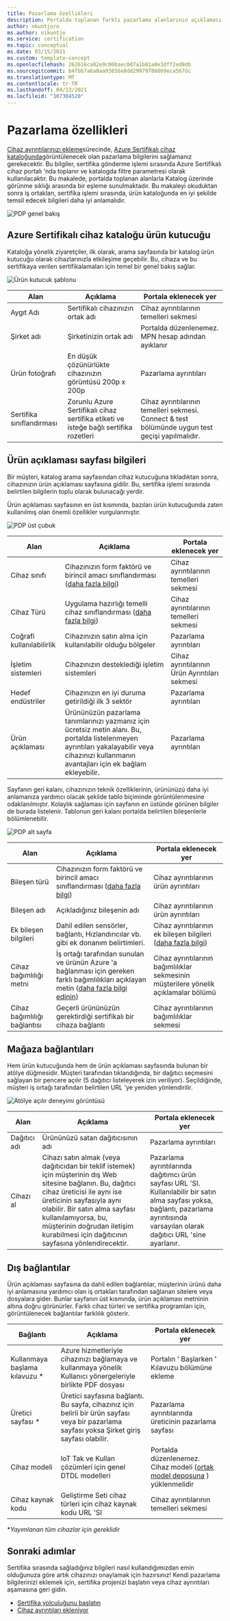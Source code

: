 ```yaml
---
title: Pazarlama özellikleri
description: Portalda toplanan farklı pazarlama alanlarının açıklaması ve bunların Azure Sertifikalı cihaz kataloğunda görünme sıklığı
author: nkuntjoro
ms.author: nikuntjo
ms.service: certification
ms.topic: conceptual
ms.date: 03/15/2021
ms.custom: template-concept
ms.openlocfilehash: 262616ca82e9c06baec0d7a1b81a0e3dff2ed8db
ms.sourcegitcommit: b4fbb7a6a0aa93656e8dd29979786069eca567dc
ms.translationtype: MT
ms.contentlocale: tr-TR
ms.lasthandoff: 04/13/2021
ms.locfileid: "107304520"
---
```

# <a name="marketing-properties"></a>Pazarlama özellikleri

[Cihaz ayrıntılarınızı ekleme](tutorial-02-adding-device-details.md)sürecinde, [Azure Sertifikalı cihaz kataloğunda](https://devicecatalog.azure.com)görüntülenecek olan pazarlama bilgilerini sağlamanız gerekecektir. Bu bilgiler, sertifika gönderme işlemi sırasında Azure Sertifikalı cihaz portalı 'nda toplanır ve katalogda filtre parametresi olarak kullanılacaktır. Bu makalede, portalda toplanan alanlarla Katalog üzerinde görünme sıklığı arasında bir eşleme sunulmaktadır. Bu makaleyi okuduktan sonra iş ortakları, sertifika işlemi sırasında, ürün kataloğunda en iyi şekilde temsil edecek bilgileri daha iyi anlamalıdır.

![PDP genel bakış](./media/concepts-marketing/pdp-overview.png)

## <a name="azure-certified-device-catalog-product-tile"></a>Azure Sertifikalı cihaz kataloğu ürün kutucuğu

Kataloğa yönelik ziyaretçiler, ilk olarak, arama sayfasında bir katalog ürün kutucuğu olarak cihazlarınızla etkileşime geçebilir. Bu, cihaza ve bu sertifikaya verilen sertifikalamaları için temel bir genel bakış sağlar.

![Ürün kutucuk şablonu](./media/concepts-marketing/product-tile.png)

| Alan | Açıklama                  | Portala eklenecek yer                |
|---------------|-------------------------|----------------------------------|
| Aygıt Adı | Sertifikalı cihazınızın ortak adı         | Cihaz ayrıntılarının temelleri sekmesi|
| Şirket adı| Şirketinizin ortak adı  | Portalda düzenlenemez. MPN hesap adından ayıklanır |
| Ürün fotoğrafı  | En düşük çözünürlükte cihazınızın görüntüsü 200p x 200p  | Pazarlama ayrıntıları |
| Sertifika sınıflandırması  | Zorunlu Azure Sertifikalı cihaz sertifika etiketi ve isteğe bağlı sertifika rozetleri  | Cihaz ayrıntılarının temelleri sekmesi. Connect & test bölümünde uygun test geçişi yapılmalıdır. |

## <a name="product-description-page-information"></a>Ürün açıklaması sayfası bilgileri

Bir müşteri, katalog arama sayfasından cihaz kutucuğuna tıkladıktan sonra, cihazınızın ürün açıklaması sayfasına gidilir. Bu, sertifika işlemi sırasında belirtilen bilgilerin toplu olarak bulunacağı yerdir.

Ürün açıklaması sayfasının en üst kısmında, bazıları ürün kutucuğunda zaten kullanılmış olan önemli özellikler vurgulanmıştır.

![PDP üst çubuk](./media/concepts-marketing/pdp-top.png)

| Alan | Açıklama                  | Portala eklenecek yer                |
|---------------|-------------------------|----------------------------------|
| Cihaz sınıfı | Cihazınızın form faktörü ve birincil amacı sınıflandırması ([daha fazla bilgi](./resources-glossary.md))       | Cihaz ayrıntılarının temelleri sekmesi|
| Cihaz Türü | Uygulama hazırlığı temelli cihaz sınıflandırması ([daha fazla bilgi](./resources-glossary.md)) | Cihaz ayrıntılarının temelleri sekmesi |
| Coğrafi kullanılabilirlik | Cihazınızın satın alma için kullanılabilir olduğu bölgeler  | Pazarlama ayrıntıları |
| İşletim sistemleri  | Cihazınızın desteklediği işletim sistemleri  | Cihaz ayrıntılarının Ürün Ayrıntıları sekmesi |
| Hedef endüstriler  | Cihazınızın en iyi duruma getirildiği ilk 3 sektör  | Pazarlama ayrıntıları |
| Ürün açıklaması  | Ürününüzün pazarlama tanımlarınızı yazmanız için ücretsiz metin alanı. Bu, portalda listelenmeyen ayrıntıları yakalayabilir veya cihazınızı kullanmanın avantajları için ek bağlam ekleyebilir. | Pazarlama ayrıntıları|

Sayfanın geri kalanı, cihazınızın teknik özelliklerinin, ürününüzü daha iyi anlamanıza yardımcı olacak şekilde tablo biçiminde görüntülenmesine odaklanılmıştır. Kolaylık sağlaması için sayfanın en üstünde görünen bilgiler de burada listelenir. Tablonun geri kalanı portalda belirtilen bileşenlerle bölümlenebilir.

![PDP alt sayfa](./media/concepts-marketing/pdp-bottom.png)

| Alan | Açıklama                  | Portala eklenecek yer                |
|---------------|-------------------------|----------------------------------|
| Bileşen türü | Cihazınızın form faktörü ve birincil amacı sınıflandırması ([daha fazla bilgi](./resources-glossary.md))       | Cihaz ayrıntılarının ürün ayrıntıları|
| Bileşen adı| Açıkladığınız bileşenin adı | Cihaz ayrıntılarının ürün ayrıntıları |
| Ek bileşen bilgileri | Dahil edilen sensörler, bağlantı, Hızlandırıcılar vb. gibi ek donanım belirtimleri.  | Cihaz ayrıntılarının ek bileşen bilgileri ([daha fazla bilgi](./how-to-using-the-components-feature.md))  |
| Cihaz bağımlılığı metni | İş ortağı tarafından sunulan ve ürünün Azure 'a bağlanması için gereken farklı bağımlılıkları açıklayan metin ([daha fazla bilgi edinin](./how-to-indirectly-connected-devices.md))   | Cihaz ayrıntılarının bağımlılıklar sekmesinin müşterilere yönelik açıklamalar bölümü |
| Cihaz bağımlılığı bağlantısı  | Geçerli ürününüzün gerektirdiği sertifikalı bir cihaza bağlantı  | Cihaz ayrıntılarının bağımlılıklar sekmesi |

## <a name="shop-links"></a>Mağaza bağlantıları
Hem ürün kutucuğunda hem de ürün açıklaması sayfasında bulunan bir atölye düğmesidir. Müşteri tarafından tıklandığında, bir dağıtıcı seçmesini sağlayan bir pencere açılır (5 dağıtıcı listeleyerek izin veriliyor). Seçildiğinde, müşteri iş ortağı tarafından belirtilen URL 'ye yeniden yönlendirilir.

![Atölye açılır deneyimi görüntüsü](./media/concepts-marketing/shop.png)

| Alan | Açıklama                  | Portala eklenecek yer                |
|---------------|-------------------------|----------------------------------|
| Dağıtıcı adı | Ürününüzü satan dağıtıcısının adı | Pazarlama ayrıntıları|
| Cihazı al| Cihazı satın almak (veya dağıtıcıdan bir teklif istemek) için müşterinin dış Web sitesine bağlanın. Bu, dağıtıcı cihaz üreticisi ile aynı ise üreticinin sayfasıyla aynı olabilir. Bir satın alma sayfası kullanılamıyorsa, bu, müşterinin doğrudan iletişim kurabilmesi için dağıtıcının sayfasına yönlendirecektir.  | Pazarlama ayrıntılarında dağıtımcı ürün sayfası URL 'SI. Kullanılabilir bir satın alma sayfası yoksa, bağlantı, pazarlama ayrıntısında varsayılan olarak dağıtıcı URL 'sine ayarlanır. |

## <a name="external-links"></a>Dış bağlantılar
Ürün açıklaması sayfasına da dahil edilen bağlantılar, müşterinin ürünü daha iyi anlamasına yardımcı olan iş ortakları tarafından sağlanan sitelere veya dosyalara gider. Bunlar sayfanın üst kısmında, ürün açıklaması metninin altına doğru görünürler. Farklı cihaz türleri ve sertifika programları için, görüntülenecek bağlantılar farklılık gösterir.

| Bağlantı | Açıklama                  | Portala eklenecek yer                |
|---------------|-------------------------|----------------------------------|
| Kullanmaya başlama kılavuzu * | Azure hizmetleriyle cihazınızı bağlamaya ve kullanmaya yönelik Kullanıcı yönergeleriyle birlikte PDF dosyası | Portalın ' Başlarken ' Kılavuzu bölümüne ekleme|
| Üretici sayfası *|Üretici sayfasına bağlantı. Bu sayfa, cihazınız için belirli bir ürün sayfası veya bir pazarlama sayfası yoksa Şirket giriş sayfası olabilir. | Pazarlama ayrıntılarında üreticinin pazarlama sayfası |
| Cihaz modeli | IoT Tak ve Kullan çözümleri için genel DTDL modelleri  | Portalda düzenlenemez. Cihaz modeli ([ortak model deposuna](https://aka.ms/modelrepo) ) yüklenmelidir  |
| Cihaz kaynak kodu | Geliştirme Seti cihaz türleri için cihaz kaynak kodu URL 'SI| Cihaz ayrıntılarının temelleri sekmesi  |

 **Yayımlanan tüm cihazlar için gereklidir*

## <a name="next-steps"></a>Sonraki adımlar
Sertifika sırasında sağladığınız bilgileri nasıl kullandığımızdan emin olduğunuza göre artık cihazınızı onaylamak için hazırsınız! Kendi pazarlama bilgilerinizi eklemek için, sertifika projenizi başlatın veya cihaz ayrıntıları aşamasına geri gidin.

- [Sertifika yolculuğunu başlatın](./tutorial-00-selecting-your-certification.md)
- [Cihaz ayrıntıları ekleniyor](./tutorial-02-adding-device-details.md)

